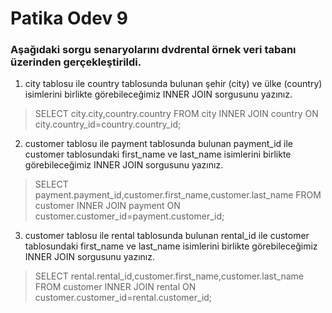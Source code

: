 # Patika Odev 9

### Aşağıdaki sorgu senaryolarını dvdrental örnek veri tabanı üzerinden gerçekleştirildi.

1. city tablosu ile country tablosunda bulunan şehir (city) ve ülke (country) isimlerini birlikte görebileceğimiz INNER JOIN sorgusunu yazınız.
> SELECT city.city,country.country FROM city
INNER JOIN country ON city.country_id=country.country_id;

2. customer tablosu ile payment tablosunda bulunan payment_id ile customer tablosundaki first_name ve last_name isimlerini birlikte görebileceğimiz INNER JOIN sorgusunu yazınız.
> SELECT payment.payment_id,customer.first_name,customer.last_name FROM customer
INNER JOIN payment ON customer.customer_id=payment.customer_id;

3. customer tablosu ile rental tablosunda bulunan rental_id ile customer tablosundaki first_name ve last_name isimlerini birlikte görebileceğimiz INNER JOIN sorgusunu yazınız. 
> SELECT rental.rental_id,customer.first_name,customer.last_name FROM customer
INNER JOIN rental ON customer.customer_id=rental.customer_id;